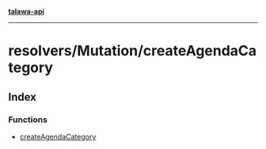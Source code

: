 [**talawa-api**](../../../README.md)

***

# resolvers/Mutation/createAgendaCategory

## Index

### Functions

- [createAgendaCategory](functions/createAgendaCategory.md)
